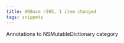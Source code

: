 ```yaml
---
title: WOBase r205, 1 item changed
tags: snippets
---
```


Annotations to NSMutableDictionary category
